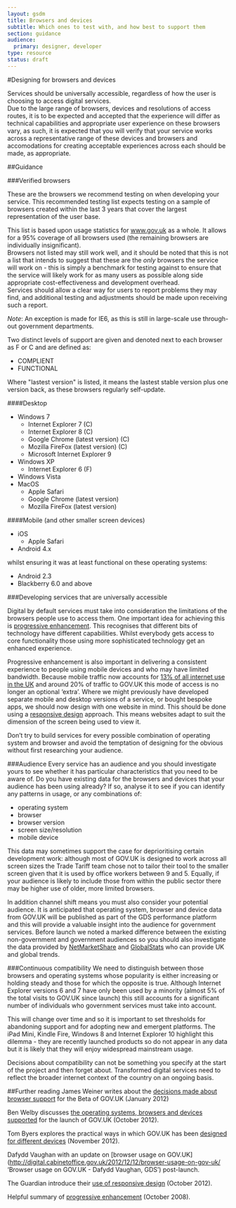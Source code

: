 ```yaml
---
layout: gsdm
title: Browsers and devices
subtitle: Which ones to test with, and how best to support them
section: guidance
audience: 
  primary: designer, developer
type: resource
status: draft
---
```

    
#Designing for browsers and devices

Services should be universally accessible, regardless of how the user is choosing to access digital services.  
Due to the large range of browsers, devices and resolutions of access routes, it is to be expected and accepted that the experience will differ as technical capabilities and appropriate user experience on these browsers vary, as such, it is expected that you will verify that your service works across a representative range of these devices and browsers and accomodations for creating acceptable experiences across each should be made, as appropriate.

##Guidance

###Verified browsers 

These are the browsers we recommend testing on when developing your service.  This recommended testing list expects testing on a sample of browsers created within the last 3 years that cover the largest representation of the user base.  

This list is based upon usage statistics for www.gov.uk as a whole.  It allows for a 95% coverage of all browsers used (the remaining browsers are individually insignificant).  
Browsers not listed may still work well, and it should be noted that this is not a list that intends to suggest that these are the *only* browsers the service will work on - this is simply a benchmark for testing against to ensure that the service will likely work for as many users as possible along side appropriate cost-effectiveness and development overhead.  
Services should allow a clear way for users to report problems they may find, and additional testing and adjustments should be made upon receiving such a report.

*Note*: An exception is made for IE6, as this is still in large-scale use through-out government departments.

Two distinct levels of support are given and denoted next to each browser as F or C and are defined as:
* COMPLIENT
* FUNCTIONAL

Where "lastest version" is listed, it means the lastest stable version plus one version back, as these browsers regularly self-update.

####Desktop
* Windows 7
  * Internet Explorer 7 (C)
  * Internet Explorer 8 (C)
  * Google Chrome (latest version) (C)
  * Mozilla FireFox (latest version) (C)
  * Microsoft Internet Explorer 9
* Windows XP
  * Internet Explorer 6 (F)
* Windows Vista
* MacOS
  * Apple Safari
  * Google Chrome (latest version)
  * Mozilla FireFox (latest version)

####Mobile (and other smaller screen devices)
* iOS
  * Apple Safari
* Android 4.x

whilst ensuring it was at least functional on these operating systems:
* Android 2.3
* Blackberry 6.0 and above


###Developing services that are universally accessible

Digital by default services must take into consideration the limitations of the browsers people use to access them. One important idea for achieving this is [progressive enhancement](http://en.wikipedia.org/wiki/Progressive_enhancement 'Progressive enhancement - Wikipedia'). This recognises that different bits of technology have different capabilities. Whilst everybody gets access to core functionality those using more sophisticated technology get an enhanced experience.

Progressive enhancement is also important in delivering a consistent experience to people using mobile devices and who may have limited bandwidth. Because mobile traffic now accounts for [13% of all internet use in the UK](http://gs.statcounter.com/#mobile_vs_desktop-GB-monthly-201211-201211-bar 'Mobile vs Desktop in United Kingdom on November 2012 | Statcounter Global Stats') and around 20% of traffic to GOV.UK this mode of access is no longer an optional ‘extra’. Where we might previously have developed separate mobile and desktop versions of a service, or bought bespoke apps, we should now design with one website in mind. This should be done using a [responsive design](http://en.wikipedia.org/wiki/Responsive_design 'Responsive Web Design - Wikipedia') approach. This means websites adapt to suit the dimension of the screen being used to view it.

Don’t try to build services for every possible combination of operating system and browser and avoid the temptation of designing for the obvious without first researching your audience.

###Audience
Every service has an audience and you should investigate yours to see whether it has particular characteristics that you need to be aware of. Do you have existing data for the browsers and devices that your audience has been using already? If so, analyse it to see if you can identify any patterns in usage, or any combinations of:
* operating system  
* browser
* browser version
* screen size/resolution
* mobile device

This data may sometimes support the case for deprioritising certain development work: although most of GOV.UK is designed to work across all screen sizes the Trade Tariff team chose not to tailor their tool to the smaller screen given that it is used by office workers between 9 and 5. Equally, if your audience is likely to include those from within the public sector there may be higher use of older, more limited browsers.

In addition channel shift means you must also consider your potential audience. It is anticipated that operating system, browser and device data from GOV.UK will be published as part of the GDS performance platform and this will provide a valuable insight into the audience for government services. Before launch we noted a marked difference between the existing non-government and government audiences so you should also investigate the data provided by [NetMarketShare](http://www.netmarketshare.com 'NetMarketShare') and [GlobalStats](http://gs.statcounter.com 'Statcounter GlobalStats') who can provide UK and global trends.


###Continuous compatibility
We need to distinguish between those browsers and operating systems whose popularity is either increasing or holding steady and those for which the opposite is true. Although Internet Explorer versions 6 and 7 have only been used by a minority (almost 5% of the total visits to GOV.UK since launch) this still accounts for a significant number of individuals who government services must take into account. 

This will change over time and so it is important to set thresholds for abandoning support and for adopting new and emergent platforms. The iPad Mini, Kindle Fire, Windows 8 and Internet Explorer 10 highlight this dilemma - they are recently launched products so do not appear in any data but it is likely that they will enjoy widespread mainstream usage. 

Decisions about compatibility can not be something you specify at the start of the project and then forget about. Transformed digital services need to reflect the broader internet context of the country on an ongoing basis.

##Further reading
James Weiner writes about the [decisions made about browser support](http://digital.cabinetoffice.gov.uk/2012/01/25/support-for-browsers/ 'Support for browsers - James Weiner, GDS') for the Beta of GOV.UK (January 2012)

Ben Welby discusses [the operating systems, browsers and devices supported](http://digital.cabinetoffice.gov.uk/2012/10/11/what-devices-are-we-supporting-at-launch-and-why/ 'What devices are we supporting at launch, and why? - Ben Welby, GDS') for the launch of GOV.UK (October 2012).

Tom Byers explores the practical ways in which GOV.UK has been [designed for different devices](http://digital.cabinetoffice.gov.uk/2012/11/02/designing-for-different-devices/ 'Designing for different devices - Tom Byers, GDS') (November 2012).

Dafydd Vaughan with an update on [browser usage on GOV.UK](http://digital.cabinetoffice.gov.uk/2012/12/12/browser-usage-on-gov-uk/ ‘Browser usage on GOV.UK - Dafydd Vaughan, GDS’) post-launch.

The Guardian introduce their [use of responsive design](http://www.guardian.co.uk/help/developer-blog/2012/oct/18/responsive-design-guardian-introduction 'Responsive design at the Guardian: an introduction') (October 2012).

Helpful summary of [progressive enhancement](http://www.alistapart.com/articles/understandingprogressiveenhancement/ 'Understanding progressive enhancement') (October 2008).

